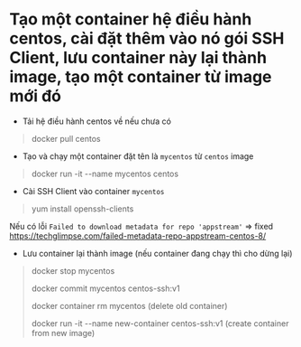 # Tạo một container hệ điều hành centos, cài đặt thêm vào nó gói SSH Client, lưu container này lại thành image, tạo một container từ image mới đó

- Tải hệ điều hành centos về nếu chưa có

> docker pull centos

- Tạo và chạy một container đặt tên là `mycentos` từ `centos` image

> docker run -it --name mycentos centos

- Cài SSH Client vào container `mycentos`

> yum install openssh-clients

Nếu có lỗi `Failed to download metadata for repo 'appstream'` => fixed <https://techglimpse.com/failed-metadata-repo-appstream-centos-8/>

- Lưu container lại thành image (nếu container đang chạy thì cho dừng lại)

> docker stop mycentos
>
> docker commit mycentos centos-ssh:v1
>
> docker container rm mycentos (delete old container)
>
> docker run -it --name new-container centos-ssh:v1 (create container from new image)

